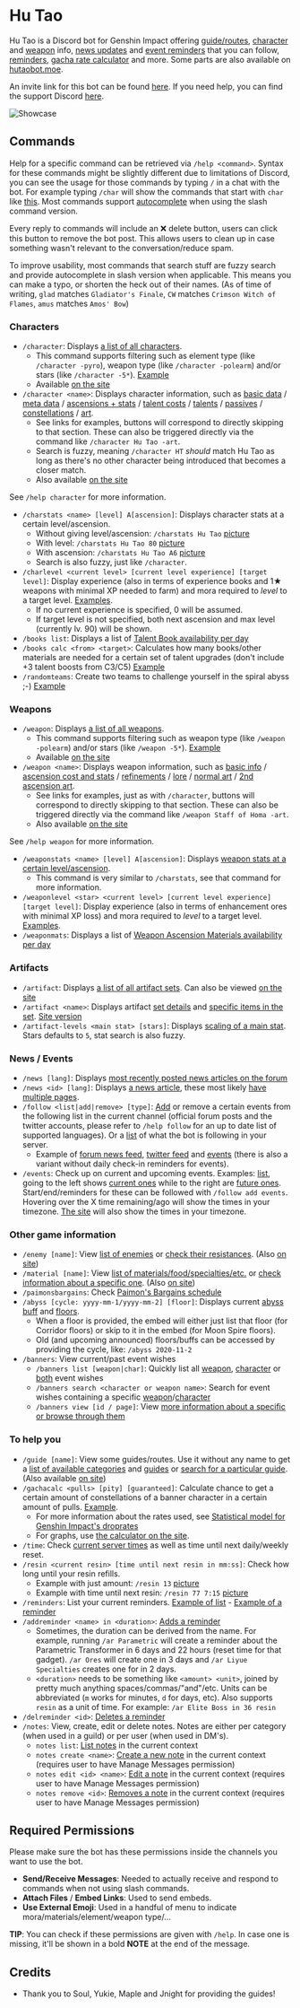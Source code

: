 Hu Tao
=======

Hu Tao is a Discord bot for Genshin Impact offering [guide/routes](https://i.imgur.com/fD46Uf6.png), [character](https://i.imgur.com/0BkDmKH.png) and [weapon](https://i.imgur.com/nlj91gB.png) info, [news updates](https://i.imgur.com/9N9s1hd.png) and [event reminders](https://i.imgur.com/B21ye84.png) that you can follow, [reminders](https://i.imgur.com/TIfS4ZT.png), [gacha rate calculator](https://i.imgur.com/GXP3IDz.png) and more. Some parts are also available on [hutaobot.moe](https://hutaobot.moe/).

An invite link for this bot can be found [here](https://discord.com/oauth2/authorize?client_id=826550363355086918&scope=bot+applications.commands&permissions=313344). If you need help, you can find the support Discord [here](https://discord.gg/BM3Srp8j8G).

![Showcase](https://i.imgur.com/ZQhZZtW.gif)

## Commands
Help for a specific command can be retrieved via `/help <command>`. Syntax for these commands might be slightly different due to limitations of Discord, you can see the usage for those commands by typing `/` in a chat with the bot. For example typing `/char` will show the commands that start with `char` like [this](https://i.imgur.com/vEf0IGD.png). Most commands support [autocomplete](https://i.imgur.com/PeecLQm.png) when using the slash command version.

Every reply to commands will include an ❌ delete button, users can click this button to remove the bot post. This allows users to clean up in case something wasn't relevant to the conversation/reduce spam.

To improve usability, most commands that search stuff are fuzzy search and provide autocomplete in slash version when applicable. This means you can make a typo, or shorten the heck out of their names. (As of time of writing, `glad` matches `Gladiator's Finale`, `CW` matches `Crimson Witch of Flames`, `amus` matches `Amos' Bow`)

### Characters
- `/character`: Displays [a list of all characters](https://i.imgur.com/vsUq2sR.png). 
    - This command supports filtering such as element type (like `/character -pyro`), weapon type (like `/character -polearm`) and/or stars (like `/character -5*`). [Example](https://i.imgur.com/Pyyg8ex.png)
    - Available [on the site](https://hutaobot.moe/characters)
- `/character <name>`: Displays character information, such as [basic data](https://i.imgur.com/0BkDmKH.png) / [meta data](https://i.imgur.com/GHfHAMf.png) / [ascensions + stats](https://i.imgur.com/mL3I2RK.png) / [talent costs](https://i.imgur.com/jK0tKzM.png) / [talents](https://i.imgur.com/Q7p3VbU.png) / [passives](https://i.imgur.com/vkAYGDw.png) / [constellations](https://i.imgur.com/UcAdE7I.png) / [art](https://i.imgur.com/fg3L3dx.png).
    - See links for examples, buttons will correspond to directly skipping to that section. These can also be triggered directly via the command like `/character Hu Tao -art`.
    - Search is fuzzy, meaning `/character HT` *should* match Hu Tao as long as there's no other character being introduced that becomes a closer match.
    - Also available [on the site](https://hutaobot.moe/characters/hu-tao)

See `/help character` for more information.

- `/charstats <name> [level] A[ascension]`: Displays character stats at a certain level/ascension.
    - Without giving level/ascension: `/charstats Hu Tao` [picture](https://i.imgur.com/0kKlIcQ.png) 
    - With level: `/charstats Hu Tao 80` [picture](https://i.imgur.com/8XhBEaR.png)
    - With ascension: `/charstats Hu Tao A6` [picture](https://i.imgur.com/7iGChzb.png)
    - Search is also fuzzy, just like `/character`.
- `/charlevel <current level> [current level experience] [target level]`: Display experience (also in terms of experience books and 1★ weapons with minimal XP needed to farm) and mora required to *level* to a target level. [Examples](https://i.imgur.com/c4GluIl.png).
    - If no current experience is specified, 0 will be assumed.
    - If target level is not specified, both next ascension and max level (currently lv. 90) will be shown.
- `/books list`: Displays a list of [Talent Book availability per day](https://i.imgur.com/ONmc5fx.png)
- `/books calc <from> <target>`: Calculates how many books/other materials are needed for a certain set of talent upgrades (don't include +3 talent boosts from C3/C5) [Example](https://i.imgur.com/AIbSvS8.png)
- `/randomteams`: Create two teams to challenge yourself in the spiral abyss ;-) [Example](https://i.imgur.com/9Ol7OtA.png)

### Weapons
- `/weapon`: Displays [a list of all weapons](https://i.imgur.com/Yeqbcx9.png).
    - This command supports filtering such as weapon type (like `/weapon -polearm`) and/or stars (like `/weapon -5*`). [Example](https://i.imgur.com/PFGLJDO.png)
    - Available [on the site](https://hutaobot.moe/weapons)
- `/weapon <name>`: Displays weapon information, such as [basic info](https://i.imgur.com/nlj91gB.png) / [ascension cost and stats](https://i.imgur.com/GU7qA8E.png) / [refinements](https://i.imgur.com/XUIi5O8.png) / [lore](https://i.imgur.com/SU5f8N7.png) / [normal art](https://i.imgur.com/HXln4mt.png) / [2nd ascension art](https://i.imgur.com/TDFg1T0.png).
    - See links for examples, just as with `/character`, buttons will correspond to directly skipping to that section. These can also be triggered directly via the command like `/weapon Staff of Homa -art`.
    - Also available [on the site](https://hutaobot.moe/weapons/staff-of-homa)

See `/help weapon` for more information.
- `/weaponstats <name> [level] A[ascension]`: Displays [weapon stats at a certain level/ascension](https://i.imgur.com/oHVTcoA.png).
    - This command is very similar to `/charstats`, see that command for more information.
- `/weaponlevel <star> <current level> [current level experience] [target level]`: Display experience (also in terms of enhancement ores with minimal XP loss) and mora required to *level* to a target level. [Examples](https://i.imgur.com/1xB6zrn.png).
- `/weaponmats`: Displays a list of [Weapon Ascension Materials availability per day](https://i.imgur.com/fv3foO0.png)

### Artifacts
- `/artifact`: Displays [a list of all artifact sets](https://i.imgur.com/4QXGRCs.png). Can also be viewed [on the site](https://hutaobot.moe/artifacts)
- `/artifact <name>`: Displays artifact [set details](https://i.imgur.com/1Kq0PL7.png) and [specific items in the set](https://i.imgur.com/0yGJdnF.png). [Site version](https://hutaobot.moe/artifacts/shimenawas-reminiscence)
- `/artifact-levels <main stat> [stars]`: Displays [scaling of a main stat](https://i.imgur.com/y6yp6Or.png). Stars defaults to `5`, stat search is also fuzzy.

### News / Events
- `/news [lang]`: Displays [most recently posted news articles on the forum](https://i.imgur.com/jhjj1rS.png)
- `/news <id> [lang]`: Displays [a news article](https://i.imgur.com/cjaBydi.png), these most likely [have multiple pages](https://i.imgur.com/XV9MQxA.png).
- `/follow <list|add|remove> [type]`: [Add](https://i.imgur.com/PIXyiT5.png) or remove a certain events from the following list in the current channel (official forum posts and the twitter accounts, please refer to `/help follow` for an up to date list of supported languages). Or a [list](https://i.imgur.com/OhvclGx.png) of what the bot is following in your server.
    - Example of [forum news feed](https://i.imgur.com/0VfS4xp.png), [twitter feed](https://i.imgur.com/HnmV65Y.png) and [events](https://i.imgur.com/IYdeSsT.png) (there is also a variant without daily check-in reminders for events).
- `/events`: Check up on current and upcoming events. Examples: [list](https://i.imgur.com/yFOfidf.png), going to the left shows [current ones](https://i.imgur.com/x1UFBRP.png) while to the right are [future ones](https://i.imgur.com/1wjnsS3.png). Start/end/reminders for these can be followed with `/follow add events`. Hovering over the X time remaining/ago will show the times in your timezone. [The site](https://hutaobot.moe/events) will also show the times in your timezone.

### Other game information
- `/enemy [name]`: View [list of enemies](https://i.imgur.com/zJZob0L.png) or [check their resistances](https://i.imgur.com/pWy66nF.png). (Also [on site](https://hutaobot.moe/enemies))
- `/material [name]`: View [list of materials/food/specialties/etc.](https://i.imgur.com/Z1fm5j7.png) or [check information about a specific one](https://i.imgur.com/ggRwP60.png). (Also [on site](https://hutaobot.moe/materials))
- `/paimonsbargains`: Check [Paimon's Bargains schedule](https://i.imgur.com/a9wmck2.png)
- `/abyss [cycle: yyyy-mm-1/yyyy-mm-2] [floor]`: Displays current [abyss buff](https://i.imgur.com/taDR4uI.png) and [floors](https://i.imgur.com/DFYh7eH.png).
    - When a floor is provided, the embed will either just list that floor (for Corridor floors) or skip to it in the embed (for Moon Spire floors).
    - Old (and upcoming announced) floors/buffs can be accessed by providing the cycle, like: `/abyss 2020-11-2`
- `/banners`: View current/past event wishes
    - `/banners list [weapon|char]`: Quickly list all [weapon](https://i.imgur.com/bATrINi.png), [character](https://i.imgur.com/R18r6B3.png) or [both](https://i.imgur.com/XnXz6GO.png) event wishes
    - `/banners search <character or weapon name>`: Search for event wishes containing a specific [weapon](https://i.imgur.com/qFyxM7k.png)/[character](https://i.imgur.com/KP3lM7g.png)
    - `/banners view [id / page]`: View [more information about a specific or browse through them](https://i.imgur.com/lXVnFHZ.png)

### To help you
- `/guide [name]`: View some guides/routes. Use it without any name to get a [list of available categories](https://i.imgur.com/A47oAhy.png) and [guides](https://i.imgur.com/5l4vgLH.png) or [search for a particular guide](https://i.imgur.com/6qR8vhs.png). (Also available [on site](https://hutaobot.moe/guides))
- `/gachacalc <pulls> [pity] [guaranteed]`: Calculate chance to get a certain amount of constellations of a banner character in a certain amount of pulls. [Example](https://i.imgur.com/NZhbLQX.png).
    - For more information about the rates used, see [Statistical model for Genshin Impact's droprates](https://www.hoyolab.com/article/497840)
    - For graphs, use [the calculator on the site](https://hutaobot.moe/tools/gachacalc).
- `/time`: Check [current server times](https://i.imgur.com/yVXnh6v.png) as well as time until next daily/weekly reset.
- `/resin <current resin> [time until next resin in mm:ss]`: Check how long until your resin refills.
    - Example with just amount: `/resin 13` [picture](https://i.imgur.com/xBz9d77.png)
    - Example with time until next resin: `/resin 77 7:15` [picture](https://i.imgur.com/EmyVPwr.png)
- `/reminders`: List your current reminders. [Example of list](https://i.imgur.com/hw32SNK.png) - [Example of a reminder](https://i.imgur.com/WFTbRBQ.png)
- `/addreminder <name> in <duration>`: [Adds a reminder](https://i.imgur.com/TIfS4ZT.png)
    - Sometimes, the duration can be derived from the name. For example, running `/ar Parametric` will create a reminder about the Parametric Transformer in 6 days and 22 hours (reset time for that gadget). `/ar Ores` will create one in 3 days and `/ar Liyue Specialties` creates one for in 2 days.
    - `<duration>` needs to be something like `<amount> <unit>`, joined by pretty much anything spaces/commas/"and"/etc. Units can be abbreviated (`m` works for minutes, `d` for days, etc). Also supports `resin` as a unit of time. For example: `/ar Elite Boss in 36 resin`
- `/delreminder <id>`: [Deletes a reminder](https://i.imgur.com/QKgdJN1.png)
- `/notes`: View, create, edit or delete notes. Notes are either per category (when used in a guild) or per user (when used in DM's).
    - `notes list`: [List notes](https://i.imgur.com/bapxxwb.png) in the current context
    - `notes create <name>`: [Create a new note](https://i.imgur.com/2KXQyvO.png) in the current context (requires user to have Manage Messages permission)
    - `notes edit <id> <name>`:  [Edit a note](https://i.imgur.com/PFMNtwz.png) in the current context (requires user to have Manage Messages permission)
    - `notes remove <id>`: [Removes a note](https://i.imgur.com/M88p8iH.png) in the current context (requires user to have Manage Messages permission)

## Required Permissions
Please make sure the bot has these permissions inside the channels you want to use the bot. 
- **Send/Receive Messages**: Needed to actually receive and respond to commands when not using slash commands.
- **Attach Files** / **Embed Links**: Used to send embeds.
- **Use External Emoji**: Used in a handful of menu to indicate mora/materials/element/weapon type/...

**TIP**: You can check if these permissions are given with `/help`. In case one is missing, it'll be shown in a bold **NOTE** at the end of the message.

## Credits
- Thank you to Soul, Yukie, Maple and Jnight for providing the guides!
